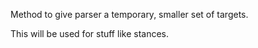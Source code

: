 Method to give parser a temporary, smaller set of targets.

This will be used for stuff like stances.